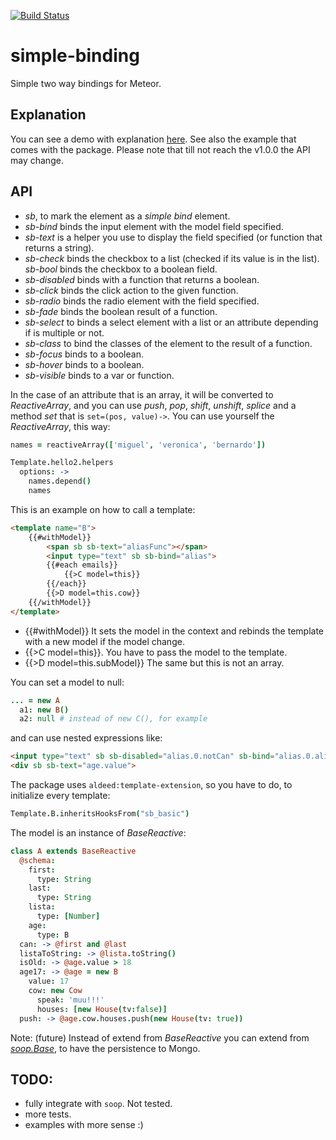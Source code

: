 [![Build Status](https://travis-ci.org/miguelalarcos/simple-binding.svg)](https://travis-ci.org/miguelalarcos/simple-binding)

simple-binding
==============
Simple two way bindings for Meteor.

Explanation
-----------
You can see a demo with explanation [here](http://simple-binding.meteor.com). See also the example that comes with the package.
Please note that till not reach the v1.0.0 the API may change.

API
---

* *sb*, to mark the element as a *simple bind* element.
* *sb-bind* binds the input element with the model field specified.
* *sb-text* is a helper you use to display the field specified (or function that returns a string).
* *sb-check* binds the checkbox to a list (checked if its value is in the list).
  *sb-bool* binds the checkbox to a boolean field.
* *sb-disabled* binds with a function that returns a boolean.
* *sb-click* binds the click action to the given function.
* *sb-radio* binds the radio element with the field specified.
* *sb-fade* binds the boolean result of a function.
* *sb-select* to binds a select element with a list or an attribute depending if is multiple or not.
* *sb-class* to bind the classes of the element to the result of a function.
* *sb-focus* binds to a boolean.
* *sb-hover* binds to a boolean.
* *sb-visible* binds to a var or function.

In the case of an attribute that is an array, it will be converted to *ReactiveArray*, and you can use *push*, *pop*, *shift*, *unshift*, *splice* and a method *set* that is ```set=(pos, value)->```. You can use yourself the *ReactiveArray*, this way:

```coffee
names = reactiveArray(['miguel', 'veronica', 'bernardo'])

Template.hello2.helpers
  options: ->
    names.depend()
    names
```

This is an example on how to call a template:

```html
<template name="B">
    {{#withModel}}
        <span sb sb-text="aliasFunc"></span>
        <input type="text" sb sb-bind="alias">
        {{#each emails}}
            {{>C model=this}}
        {{/each}}
        {{>D model=this.cow}}
    {{/withModel}}
</template>
```

* {{#withModel}} It sets the model in the context and rebinds the template with a new model if the model change.
* {{>C model=this}}. You have to pass the model to the template.
* {{>D model=this.subModel}} The same but this is not an array.

You can set a model to null:

```coffee
... = new A
  a1: new B()
  a2: null # instead of new C(), for example
```

and can use nested expressions like:

```html
<input type="text" sb sb-disabled="alias.0.notCan" sb-bind="alias.0.alias">
<div sb sb-text="age.value">
```

The package uses ```aldeed:template-extension```, so you have to do, to initialize every template:

```coffee
Template.B.inheritsHooksFrom("sb_basic")
```

The model is an instance of *BaseReactive*:

```coffee
class A extends BaseReactive
  @schema:
    first:
      type: String
    last:
      type: String
    lista:
      type: [Number]
    age:
      type: B
  can: -> @first and @last
  listaToString: -> @lista.toString()
  isOld: -> @age.value > 18
  age17: -> @age = new B
    value: 17
    cow: new Cow
      speak: 'muu!!!'
      houses: [new House(tv:false)]
  push: -> @age.cow.houses.push(new House(tv: true))
```

Note: (future) Instead of extend from *BaseReactive* you can extend from [*soop.Base*](https://github.com/miguelalarcos/soop), to have the persistence to Mongo.

TODO:
-----
* fully integrate with ```soop```. Not tested.
* more tests.
* examples with more sense :)
